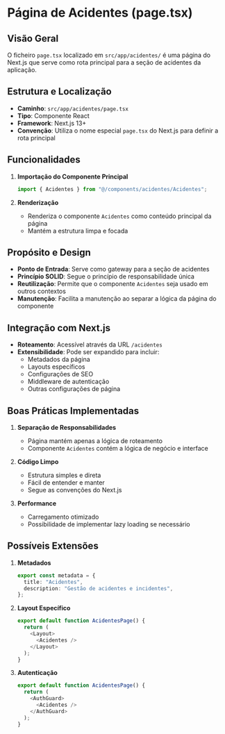 # Página de Acidentes (page.tsx)

## Visão Geral

O ficheiro `page.tsx` localizado em `src/app/acidentes/` é uma página do Next.js que serve como rota principal para a seção de acidentes da aplicação.

## Estrutura e Localização

- **Caminho**: `src/app/acidentes/page.tsx`
- **Tipo**: Componente React
- **Framework**: Next.js 13+
- **Convenção**: Utiliza o nome especial `page.tsx` do Next.js para definir a rota principal

## Funcionalidades

1. **Importação do Componente Principal**

   ```typescript
   import { Acidentes } from "@/components/acidentes/Acidentes";
   ```

2. **Renderização**
   - Renderiza o componente `Acidentes` como conteúdo principal da página
   - Mantém a estrutura limpa e focada

## Propósito e Design

- **Ponto de Entrada**: Serve como gateway para a seção de acidentes
- **Princípio SOLID**: Segue o princípio de responsabilidade única
- **Reutilização**: Permite que o componente `Acidentes` seja usado em outros contextos
- **Manutenção**: Facilita a manutenção ao separar a lógica da página do componente

## Integração com Next.js

- **Roteamento**: Acessível através da URL `/acidentes`
- **Extensibilidade**: Pode ser expandido para incluir:
  - Metadados da página
  - Layouts específicos
  - Configurações de SEO
  - Middleware de autenticação
  - Outras configurações de página

## Boas Práticas Implementadas

1. **Separação de Responsabilidades**

   - Página mantém apenas a lógica de roteamento
   - Componente `Acidentes` contém a lógica de negócio e interface

2. **Código Limpo**

   - Estrutura simples e direta
   - Fácil de entender e manter
   - Segue as convenções do Next.js

3. **Performance**
   - Carregamento otimizado
   - Possibilidade de implementar lazy loading se necessário

## Possíveis Extensões

1. **Metadados**

   ```typescript
   export const metadata = {
     title: "Acidentes",
     description: "Gestão de acidentes e incidentes",
   };
   ```

2. **Layout Específico**

   ```typescript
   export default function AcidentesPage() {
     return (
       <Layout>
         <Acidentes />
       </Layout>
     );
   }
   ```

3. **Autenticação**
   ```typescript
   export default function AcidentesPage() {
     return (
       <AuthGuard>
         <Acidentes />
       </AuthGuard>
     );
   }
   ```
